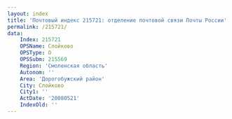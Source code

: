 ```yaml
---
layout: index
title: 'Почтовый индекс 215721: отделение почтовой связи Почты России'
permalink: /215721/
data:
    Index: 215721
    OPSName: Слойково
    OPSType: О
    OPSSubm: 215569
    Region: 'Смоленская область'
    Autonom: ''
    Area: 'Дорогобужский район'
    City: Слойково
    City1: ''
    ActDate: '20080521'
    IndexOld: ''
---
```

